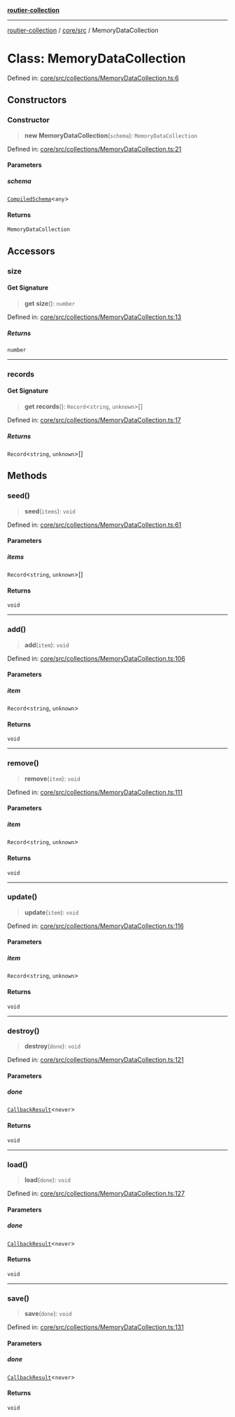 [**routier-collection**](../../../README.md)

***

[routier-collection](../../../README.md) / [core/src](../README.md) / MemoryDataCollection

# Class: MemoryDataCollection

Defined in: [core/src/collections/MemoryDataCollection.ts:6](https://github.com/Agrejus/routier/blob/ae307d61bf9883ec014a438be7cbd96d2060d092/core/src/collections/MemoryDataCollection.ts#L6)

## Constructors

### Constructor

> **new MemoryDataCollection**(`schema`): `MemoryDataCollection`

Defined in: [core/src/collections/MemoryDataCollection.ts:21](https://github.com/Agrejus/routier/blob/ae307d61bf9883ec014a438be7cbd96d2060d092/core/src/collections/MemoryDataCollection.ts#L21)

#### Parameters

##### schema

[`CompiledSchema`](../type-aliases/CompiledSchema.md)\<`any`\>

#### Returns

`MemoryDataCollection`

## Accessors

### size

#### Get Signature

> **get** **size**(): `number`

Defined in: [core/src/collections/MemoryDataCollection.ts:13](https://github.com/Agrejus/routier/blob/ae307d61bf9883ec014a438be7cbd96d2060d092/core/src/collections/MemoryDataCollection.ts#L13)

##### Returns

`number`

***

### records

#### Get Signature

> **get** **records**(): `Record`\<`string`, `unknown`\>[]

Defined in: [core/src/collections/MemoryDataCollection.ts:17](https://github.com/Agrejus/routier/blob/ae307d61bf9883ec014a438be7cbd96d2060d092/core/src/collections/MemoryDataCollection.ts#L17)

##### Returns

`Record`\<`string`, `unknown`\>[]

## Methods

### seed()

> **seed**(`items`): `void`

Defined in: [core/src/collections/MemoryDataCollection.ts:61](https://github.com/Agrejus/routier/blob/ae307d61bf9883ec014a438be7cbd96d2060d092/core/src/collections/MemoryDataCollection.ts#L61)

#### Parameters

##### items

`Record`\<`string`, `unknown`\>[]

#### Returns

`void`

***

### add()

> **add**(`item`): `void`

Defined in: [core/src/collections/MemoryDataCollection.ts:106](https://github.com/Agrejus/routier/blob/ae307d61bf9883ec014a438be7cbd96d2060d092/core/src/collections/MemoryDataCollection.ts#L106)

#### Parameters

##### item

`Record`\<`string`, `unknown`\>

#### Returns

`void`

***

### remove()

> **remove**(`item`): `void`

Defined in: [core/src/collections/MemoryDataCollection.ts:111](https://github.com/Agrejus/routier/blob/ae307d61bf9883ec014a438be7cbd96d2060d092/core/src/collections/MemoryDataCollection.ts#L111)

#### Parameters

##### item

`Record`\<`string`, `unknown`\>

#### Returns

`void`

***

### update()

> **update**(`item`): `void`

Defined in: [core/src/collections/MemoryDataCollection.ts:116](https://github.com/Agrejus/routier/blob/ae307d61bf9883ec014a438be7cbd96d2060d092/core/src/collections/MemoryDataCollection.ts#L116)

#### Parameters

##### item

`Record`\<`string`, `unknown`\>

#### Returns

`void`

***

### destroy()

> **destroy**(`done`): `void`

Defined in: [core/src/collections/MemoryDataCollection.ts:121](https://github.com/Agrejus/routier/blob/ae307d61bf9883ec014a438be7cbd96d2060d092/core/src/collections/MemoryDataCollection.ts#L121)

#### Parameters

##### done

[`CallbackResult`](../type-aliases/CallbackResult.md)\<`never`\>

#### Returns

`void`

***

### load()

> **load**(`done`): `void`

Defined in: [core/src/collections/MemoryDataCollection.ts:127](https://github.com/Agrejus/routier/blob/ae307d61bf9883ec014a438be7cbd96d2060d092/core/src/collections/MemoryDataCollection.ts#L127)

#### Parameters

##### done

[`CallbackResult`](../type-aliases/CallbackResult.md)\<`never`\>

#### Returns

`void`

***

### save()

> **save**(`done`): `void`

Defined in: [core/src/collections/MemoryDataCollection.ts:131](https://github.com/Agrejus/routier/blob/ae307d61bf9883ec014a438be7cbd96d2060d092/core/src/collections/MemoryDataCollection.ts#L131)

#### Parameters

##### done

[`CallbackResult`](../type-aliases/CallbackResult.md)\<`never`\>

#### Returns

`void`

